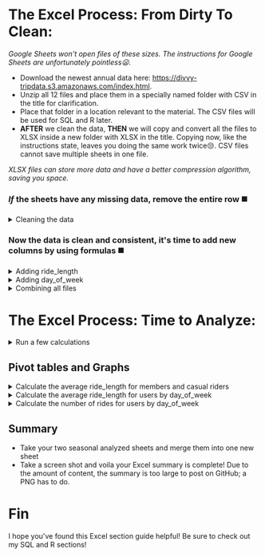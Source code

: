 # The Excel Process: From Dirty To Clean:

*Google Sheets won't open files of these sizes. The instructions for Google Sheets are unfortunately pointless:frowning:.*

* Download the newest annual data here: https://divvy-tripdata.s3.amazonaws.com/index.html.
* Unzip all 12 files and place them in a specially named folder with CSV in the title for clarification.
* Place that folder in a location relevant to the material. The CSV files will be used for SQL and R later.
* <strong>AFTER</strong> we clean the data, <strong>THEN</strong> we will copy and convert all the files to XLSX inside a new folder with XLSX in the title. Copying now, like the instructions state, leaves you doing the same work twice:unamused:. CSV files cannot save multiple sheets in one file.

*XLSX files can store more data and have a better compression algorithm, saving you space.*

### *If* the sheets have any missing data, remove the entire row :black_medium_square:
<details>
<summary>Cleaning the data</summary>
  
*This process is per situation, and normally stakeholders are involved with the decision on what to do with empty cells.*

<ol>  
<li> Select all fields (including column names) by clicking and dragging over all columns or by clicking the utmost upper-left from the field section of the sheet. Aka, above row 1 and to the left of column A.</li>
<li> After selecting all fields, press F5 or hold down CTRL+G until a "Go To" window pops up > Select "Special" > Click "Blanks" > Hit OK. This may take minutes to finish running.</li>
  
<li> Once finished, scroll down until you see a highlighted cell or chunk of cells. Right-click when hovered over one and choose "Delete," then choose "Entire row" (you may get a warning; hit OK). This will take minutes, and your sheet may freeze; that's normal.</li>
<li>Sadly, you must do all of these steps as many times as it takes until your results land you at the bottom of the sheet. Do this all sheets :weary:.</li>
</ol>
  
<ul>
 <li> Normally you sort and filter each column depending on the data type looking for anomalies or any number of error values</li>
  
  <ul>
   <li> Currency: currency types that are out of range.</li>
   <li> Date: dates that are out of range.</li>
   <li> Number: numbers that are out of range.</li>
   <li> Percentage: percentages that are out of range.</li>
   <li> Text: letters or word lengths that are out of range.</li>
   <li> Time: times that are out of range.</li>
  </ul>
  </ul>
  
*This data is much cleaner than normal situations, but we will see one instance where it needs to be applied.*
  
</details>  

### Now the data is clean and consistent, it's time to add new columns by using formulas :black_medium_square:
<details>
<summary>Adding ride_length</summary>
  
  *In truth, normally we would also touch base with the stakeholders to ask about removing ride_length duration ranges; lower and higher than certain thresholds are anomalies, offer little insight, and skew most results, outside of rare instances.*
  
 <ol>
 <li> In your spreadsheet create a column called “ride_length.” in Column N row 1.</li> 
 <li> Calculate the length of each ride using the minus operator from columns C (started_at) & D (ended_at) Enter "=D2-C2" in cell N2 </li> 
 <li> Your result will be a Float. Change that into the time format of HH:MM:SS.</li> 
 <li> Select N2 > right click > A window pop up will appear select "Format Cells" (again Excel may freeze)</li> 
 <li> While in the "Number" tab find "Category:" and change it to "Time" > Type: > "37:30:55" > hit OK</li>
 <li> Select N2 > press CTRL+C > use macros to autofill the column (web search) or in N3 hold CTRL+SHIFT+down-arrow key > CTRL+V aka paste, then find the last naturally filled row + 1 select that cell hold CTRL+SHIFT+down-arrow key again and delete the invalid entries (Use PAGE UP & DOWN to move smoothly when close).</li>
   
### Some months will have faulty "ride_length" data. Each month needs to be checked using "Sort".
   
<li> Select <strong>ALL</strong> columns and click on the "Data" tab at the top of the sheet > click Sort > Sort by ride_length > Order Largest to Smallest. 
  Any cells in "ride_length" filled with ##### forever need their whole row deleted (mind your header row).</li>
   
* *Excel is a mess when sorting. It doesn't have the ability to use a primary key to sort all of the fields based on one column. If you forget to sort by <strong>all</strong> columns, your data will be wrong. Also, filtering is limited to 10,000 unique items; with files of this size, filtering for what we need to accomplish is useless. Aka "This is the way".*
   
<li>Now repeat these steps for all 12 sheets.</li>
</ol>
</details>  


<details>
<summary>Adding day_of_week</summary>
  
*This one is straight forward :smile:.*
  
 <ol>
 <li>In your spreadsheet create a column called “day_of_week.” in Column O row 1.</li>  
 <li>In O2 enter "=WEEKDAY(C2,1)", 1 = Sunday and 7 = Saturday. Later if you prefer your Excel visuals to have the actual weekday name use "=TEXT(C2, "dddd")"</li>
 <li> Select O2 > press CTRL+C > use macros to autofill the column (web search) or in O3 hold CTRL+SHIFT+down-arrow key > paste, then find the last naturally filled row + 1 select that cell hold CTRL+SHIFT+the down key again and delete the invalid entries (Use PAGE UP & PAGE DOWN to move smoothly when close).</li>
<li>Now repeat these steps for all 12 sheets and make sure to save your work. We're done with the CSV files until SQL and R.</li>
</ol>
</details>  

<details>
<summary>Combining all files</summary>
  
*<strong>NOW</strong> we are going to copy and convert all the files to XLSX inside a new folder with XLSX in the title.*

<ol>
<li>Open the first clean CSV file.</li> 
<li>File > Save As > Browse > Your XLSX folder location > Save as type: Excel Workbook. Do this for all 12. </li> 
<li>Use Power Query (Google search) or simply copy and paste each sheet with CTRL+A > CTRL+C > then paste in a new tab in the original first sheet CTRL+V.</li>
<li>Do this for all 12. Be mindful to keep your sheet names consistent if you're copying and pasting. They won't auto populate.</li>
</ol>
  
  *Notice all your files sizes are smaller now and you now have a mega file too :clap:.*
</details>  


# The Excel Process: Time to Analyze:
<details>
<summary>Run a few calculations</summary>
  
 *Switch to the XLSX mega file now. Run a few calculations in two tabs of opposite seasons to get a better sense of the data layout.* 
  
<ol>
<li>Calculate the mean of ride_length: in cell Q2 type =AVERAGE(N:N) then format to time just like when we made column N "ride_length". Then make a header in Q1 so you remember what your result represents.</li>
<li>Calculate the max ride_length: in cell Q5 enter =MAX(N:N) then format to time again. Then make a header in Q4 so you remember what your result represents</li>
<li>Calculate the mode for day_of_week: in cell Q8 enter =MODE(O:O). Then make a header in Q7 so you remember what your result represents</li> 
</ol>
</details>  

## Pivot tables and Graphs
<details>
<summary>Calculate the average ride_length for members and casual riders</summary>
<ol>
<li>In cell Q11 click "Insert" on the top tab > Click "PivotTable" > select columns M & N > Existing Worksheet then OK.</li>
<li>Drag member_casual in the Rows area and ride_length in the Values area > left-click it and choose "Value Field Settings" change Count to Average.</li>
  
  * (blank) auto populates inside your pivot table, this is normal. Remove (blank) by clicking on cell Q11
<li>Now that you have your first pivot table it is time to format R12-R14 just like column N "ride_length" to time.</li>
<li>The last step is to graph it. Click Q11 > at the top of Excel click "Insert" > "Recommended Charts" > "Pie".</li>
<li>Place its upper-left corner in Q15. Use whatever chart you like. I just find Pie to be the best for this table.</li>
<li>Select the chart and click on "chart styles". Pick whatever variation you like. Shrink the graph to your preference.</li>
</ol>
</details>

<details>
<summary>Calculate the average ride_length for users by day_of_week</summary>
<ol>
<li>In cell Q29 click "Insert" on the top tab > Click "PivotTable" > select columns M, N & O > Existing Worksheet then OK.</li>
<li>Drag member_casual in the Rows area and ride_length in the Values area > left-click it and choose "Value Field Settings" change Count to Average. Finally, drag day_of_week into the Columns area.</li>
  
 * (blank) auto populates inside your pivot table, this is normal. Remove (blank) by clicking on cell Q31
<li>Now it is time to format R31-Y33 just like column N "ride_length" to time.</li>
<li>Time to graph it. Click Q29 > at the top of Excel click "Insert" > "Recommended Charts" > "Column"</li>
<li>Place its upper-left corner in Q34. Use whatever chart you like. I just find Column to be the best for this table.</li>
<li>It is recommended you change day_of_week color palette for 1 & 2 becuase they match the first graph.</li>  
<li>Click into the new grapth then click a bar. Right click it once selected and select "fill". Stretch the graph to column Y.</li>
</ol>
</details>

<details>
<summary>Calculate the number of rides for users by day_of_week</summary>
  
*This one is a little tricky.* 
<ol>
<li>In cell T3 click "Insert" on the top tab > Click "PivotTable" > select columns A, M & O > Existing Worksheet then OK.</li>
<li>Drag ride_id in the Values area make sure its "Value Field Setting is set to Count. Then drag member_casual & day_of_week to the Rows area.</li>
  
   * (blank) auto populates inside your pivot table, this is normal. Remove (blank) by clicking on cell T3
 
  <details>
  <summary>Solution</summary>
    <ol>
<li>To get the Pivot table to form you must select all columns 😅.</li>
<li>To get the Pivot table to be sorted by day instead of member type; day_of_week must be loaded into Rows area first. </li>
      </ol>
    </details>
<li>Time to graph it. Click T3 > at the top of Excel click "Insert" > "Recommended Charts" > "Column"</li>
<li>Place its upper-left corner in V3. Use whatever chart you like. I just find Column to be the best for this table too.</li>
<li>It is recommended you change the member color to the same orange as the first graph.</li>
<li>It is also recommended to stretch the graph to column Z and row 25.</li>
<li>Also you can change day_of_week to text format now.</li>
</ol>
</details>

## Summary 
* Take your two seasonal analyzed sheets and merge them into one new sheet
* Take a screen shot and voila your Excel summary is complete!
Due to the amount of content, the summary is too large to post on GitHub; a PNG has to do.

# Fin 
I hope you've found this Excel section guide helpful! Be sure to check out my SQL and R sections!
